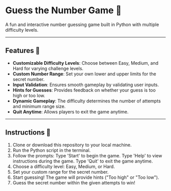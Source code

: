 
# Guess the Number Game :game_die:

A fun and interactive number guessing game built in Python with multiple difficulty levels.

---

## Features 🚀
- **Customizable Difficulty Levels**: Choose between Easy, Medium, and Hard for varying challenge levels.
- **Custom Number Range**: Set your own lower and upper limits for the secret number.
- **Input Validation**: Ensures smooth gameplay by validating user inputs.
- **Hints for Guesses**: Provides feedback on whether your guess is too high or too low.
- **Dynamic Gameplay**: The difficulty determines the number of attempts and minimum range size.
- **Quit Anytime**: Allows players to exit the game anytime.

---

## Instructions 📜
1. Clone or download this repository to your local machine.
2. Run the Python script in the terminal.
3. Follow the prompts:
   Type 'Start' to begin the game.
   Type 'Help' to view instructions during the game.
   Type 'Quit' to exit the game anytime.
4. Choose a difficulty level: Easy, Medium, or Hard.
5. Set your custom range for the secret number.
6. Start guessing! The game will provide hints ("Too high" or "Too low").
7. Guess the secret number within the given attempts to win!

